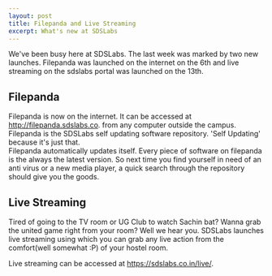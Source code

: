 ```yaml
---
layout: post
title: Filepanda and Live Streaming
excerpt: What's new at SDSLabs
---
```


We've been busy here at SDSLabs. The last week was marked by two new launches. Filepanda was launched on the internet  on the 6th and live streaming on the sdslabs portal was launched on the 13th. 

## Filepanda

Filepanda is now on the internet. It can be accessed at <http://filepanda.sdslabs.co>. from any computer outside the campus.  
Filepanda is the SDSLabs self updating software repository. 'Self Updating' because it's just that.  
Filepanda automatically updates itself. Every piece of software on filepanda is the always the latest version. So next time you find yourself in need of an anti virus or a new media player, a quick search through the repository should give you the goods.

## Live Streaming

Tired of going to the TV room or UG Club to watch Sachin bat? Wanna grab the united game right from your room? Well we hear you. SDSLabs launches live streaming using which you can grab any live action from the comfort(well somewhat :P) of your hostel room. 

Live streaming can be accessed at <https://sdslabs.co.in/live/>.
